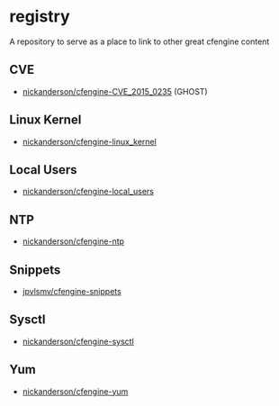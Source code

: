 # registry
A repository to serve as a place to link to other great cfengine content

## CVE
 - [nickanderson/cfengine-CVE_2015_0235](https://github.com/nickanderson/cfengine-CVE_2015_0235) (GHOST)

## Linux Kernel
- [nickanderson/cfengine-linux_kernel](https://github.com/nickanderson/cfengine-linux_kernel)

## Local Users
- [nickanderson/cfengine-local_users](https://github.com/nickanderson/cfengine-local_users)

## NTP
  - [nickanderson/cfengine-ntp](https://github.com/nickanderson/cfengine-ntp)

## Snippets
  - [jpvlsmv/cfengine-snippets](https://github.com/jpvlsmv/cfengine-snippets)

## Sysctl
- [nickanderson/cfengine-sysctl](https://github.com/nickanderson/cfengine-sysctl)

## Yum
  - [nickanderson/cfengine-yum](https://github.com/nickanderson/cfengine-yum)
